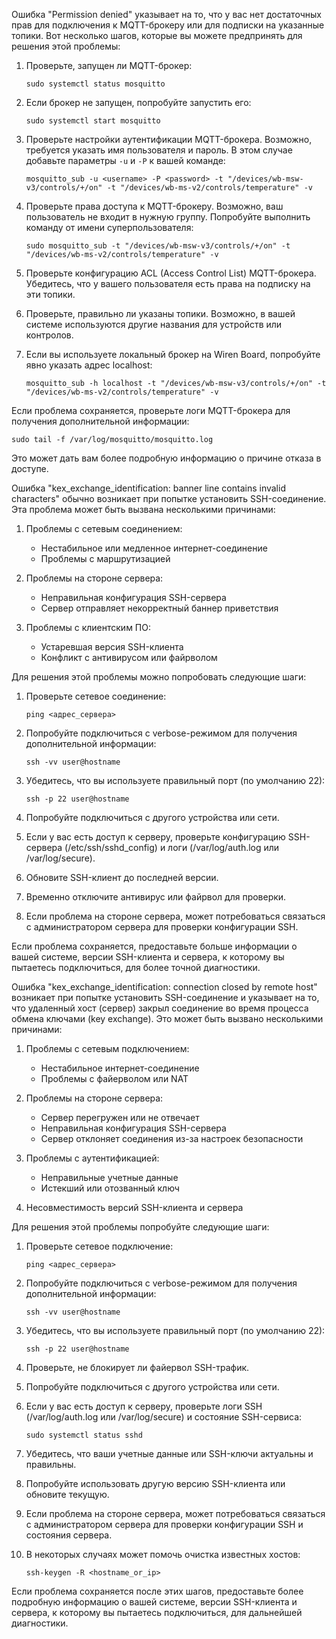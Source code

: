 Ошибка "Permission denied" указывает на то, что у вас нет достаточных прав для подключения к MQTT-брокеру или для подписки на указанные топики. Вот несколько шагов, которые вы можете предпринять для решения этой проблемы:

1. Проверьте, запущен ли MQTT-брокер:
   ```
   sudo systemctl status mosquitto
   ```

2. Если брокер не запущен, попробуйте запустить его:
   ```
   sudo systemctl start mosquitto
   ```

3. Проверьте настройки аутентификации MQTT-брокера. Возможно, требуется указать имя пользователя и пароль. В этом случае добавьте параметры `-u` и `-P` к вашей команде:
   ```
   mosquitto_sub -u <username> -P <password> -t "/devices/wb-msw-v3/controls/+/on" -t "/devices/wb-ms-v2/controls/temperature" -v
   ```

4. Проверьте права доступа к MQTT-брокеру. Возможно, ваш пользователь не входит в нужную группу. Попробуйте выполнить команду от имени суперпользователя:
   ```
   sudo mosquitto_sub -t "/devices/wb-msw-v3/controls/+/on" -t "/devices/wb-ms-v2/controls/temperature" -v
   ```

5. Проверьте конфигурацию ACL (Access Control List) MQTT-брокера. Убедитесь, что у вашего пользователя есть права на подписку на эти топики.

6. Проверьте, правильно ли указаны топики. Возможно, в вашей системе используются другие названия для устройств или контролов.

7. Если вы используете локальный брокер на Wiren Board, попробуйте явно указать адрес localhost:
   ```
   mosquitto_sub -h localhost -t "/devices/wb-msw-v3/controls/+/on" -t "/devices/wb-ms-v2/controls/temperature" -v
   ```

Если проблема сохраняется, проверьте логи MQTT-брокера для получения дополнительной информации:

```
sudo tail -f /var/log/mosquitto/mosquitto.log
```

Это может дать вам более подробную информацию о причине отказа в доступе.

Ошибка "kex_exchange_identification: banner line contains invalid characters" обычно возникает при попытке установить SSH-соединение. Эта проблема может быть вызвана несколькими причинами:

1. Проблемы с сетевым соединением:
   - Нестабильное или медленное интернет-соединение
   - Проблемы с маршрутизацией

2. Проблемы на стороне сервера:
   - Неправильная конфигурация SSH-сервера
   - Сервер отправляет некорректный баннер приветствия

3. Проблемы с клиентским ПО:
   - Устаревшая версия SSH-клиента
   - Конфликт с антивирусом или файрволом

Для решения этой проблемы можно попробовать следующие шаги:

1. Проверьте сетевое соединение:
   ```
   ping <адрес_сервера>
   ```

2. Попробуйте подключиться с verbose-режимом для получения дополнительной информации:
   ```
   ssh -vv user@hostname
   ```

3. Убедитесь, что вы используете правильный порт (по умолчанию 22):
   ```
   ssh -p 22 user@hostname
   ```

4. Попробуйте подключиться с другого устройства или сети.

5. Если у вас есть доступ к серверу, проверьте конфигурацию SSH-сервера (/etc/ssh/sshd_config) и логи (/var/log/auth.log или /var/log/secure).

6. Обновите SSH-клиент до последней версии.

7. Временно отключите антивирус или файрвол для проверки.

8. Если проблема на стороне сервера, может потребоваться связаться с администратором сервера для проверки конфигурации SSH.

Если проблема сохраняется, предоставьте больше информации о вашей системе, версии SSH-клиента и сервера, к которому вы пытаетесь подключиться, для более точной диагностики.

Ошибка "kex_exchange_identification: connection closed by remote host" возникает при попытке установить SSH-соединение и указывает на то, что удаленный хост (сервер) закрыл соединение во время процесса обмена ключами (key exchange). Это может быть вызвано несколькими причинами:

1. Проблемы с сетевым подключением:
   - Нестабильное интернет-соединение
   - Проблемы с файерволом или NAT

2. Проблемы на стороне сервера:
   - Сервер перегружен или не отвечает
   - Неправильная конфигурация SSH-сервера
   - Сервер отклоняет соединения из-за настроек безопасности

3. Проблемы с аутентификацией:
   - Неправильные учетные данные
   - Истекший или отозванный ключ

4. Несовместимость версий SSH-клиента и сервера

Для решения этой проблемы попробуйте следующие шаги:

1. Проверьте сетевое подключение:
   ```
   ping <адрес_сервера>
   ```

2. Попробуйте подключиться с verbose-режимом для получения дополнительной информации:
   ```
   ssh -vv user@hostname
   ```

3. Убедитесь, что вы используете правильный порт (по умолчанию 22):
   ```
   ssh -p 22 user@hostname
   ```

4. Проверьте, не блокирует ли файервол SSH-трафик.

5. Попробуйте подключиться с другого устройства или сети.

6. Если у вас есть доступ к серверу, проверьте логи SSH (/var/log/auth.log или /var/log/secure) и состояние SSH-сервиса:
   ```
   sudo systemctl status sshd
   ```

7. Убедитесь, что ваши учетные данные или SSH-ключи актуальны и правильны.

8. Попробуйте использовать другую версию SSH-клиента или обновите текущую.

9. Если проблема на стороне сервера, может потребоваться связаться с администратором сервера для проверки конфигурации SSH и состояния сервера.

10. В некоторых случаях может помочь очистка известных хостов:
    ```
    ssh-keygen -R <hostname_or_ip>
    ```

Если проблема сохраняется после этих шагов, предоставьте более подробную информацию о вашей системе, версии SSH-клиента и сервера, к которому вы пытаетесь подключиться, для дальнейшей диагностики.